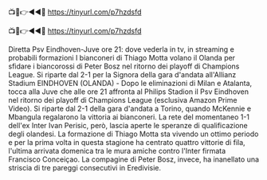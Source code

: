 📺📱👉◄◄🔴 https://tinyurl.com/p7hzdsfd

📺📱👉◄◄🔴 https://tinyurl.com/p7hzdsfd



Diretta Psv Eindhoven-Juve ore 21: dove vederla in tv, in streaming e probabili formazioni
I bianconeri di Thiago Motta volano il Olanda per sfidare i biancorossi di Peter Bosz nel ritorno dei playoff di Champions League. Si riparte dal 2-1 per la Signora della gara d'andata all'Allianz Stadium
EINDHOVEN (OLANDA) - Dopo le eliminazioni di Milan e Atalanta, tocca alla Juve che alle ore 21 affronta al Philips Stadion il Psv Eindhoven nel ritorno dei playoff di Champions League (esclusiva Amazon Prime Video). Si riparte dal 2-1 della gara d'andata a Torino, quando McKennie e Mbangula regalarono la vittoria ai bianconeri. La rete del momentaneo 1-1 dell'ex Inter Ivan Perisic, però, lascia aperte le speranze di qualificazione degli olandesi. La formazione di Thiago Motta sta vivendo un ottimo periodo e per la prima volta in questa stagione ha centrato quattro vittorie di fila, l'ultima arrivata domenica tra le mura amiche contro l'Inter firmata Francisco Conceiçao. La compagine di Peter Bosz, invece, ha inanellato una striscia di tre pareggi consecutivi in Eredivisie.
